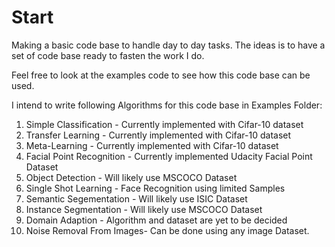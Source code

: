 # Start
Making a basic code base to handle day to day tasks.
The ideas is to have a set of code base ready to fasten the work I do. 

Feel free to look at the examples code to see how this code base can be used.

I intend to write following Algorithms for this code base in Examples Folder:
  1) Simple Classification - Currently implemented with Cifar-10 dataset
  2) Transfer Learning - Currently implemented with Cifar-10 dataset
  3) Meta-Learning - Currently implemented with Cifar-10 dataset
  4) Facial Point Recognition - Currently implemented Udacity Facial Point Dataset
  5) Object Detection - Will likely use MSCOCO Dataset
  6) Single Shot Learning - Face Recognition using limited Samples
  7) Semantic Segementation - Will likely use ISIC Dataset
  8) Instance Segmentation - Will likely use MSCOCO Dataset
  9) Domain Adaption - Algorithm and dataset are yet to be decided
  10) Noise Removal From Images- Can be done using any image Dataset.
